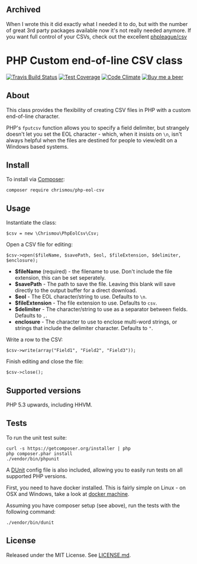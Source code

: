 ## Archived
When I wrote this it did exactly what I needed it to do, but with the number of great 3rd party packages available now it's not really needed anymore. If you want full control of your CSVs, check out the excellent [phpleague/csv](https://csv.thephpleague.com/)

# PHP Custom end-of-line CSV class

[![Travis Build Status](https://travis-ci.org/chrismou/php-eol-csv.svg)](https://travis-ci.org/chrismou/php-eol-csv)
[![Test Coverage](https://codeclimate.com/github/chrismou/php-eol-csv/badges/coverage.svg)](https://codeclimate.com/github/chrismou/php-eol-csv/coverage)
[![Code Climate](https://codeclimate.com/github/chrismou/php-eol-csv/badges/gpa.svg)](https://codeclimate.com/github/chrismou/php-eol-csv)
[![Buy me a beer](https://img.shields.io/badge/donate-PayPal-019CDE.svg)](https://www.paypal.me/chrismou)

## About

This class provides the flexibility of creating CSV files in PHP with a custom end-of-line character.

PHP's `fputcsv` function allows you to specify a field delimiter, but strangely doesn't let you set the EOL character - which, when it insists on `\n`,
isn't always helpful when the files are destined for people to view/edit on a Windows based systems.

## Install

To install via [Composer](http://getcomposer.org/):

```
composer require chrismou/php-eol-csv
```

## Usage

Instantiate the class:

```
$csv = new \Chrismou\PhpEolCsv\Csv;
```

Open a CSV file for editing:

```
$csv->open($fileName, $savePath, $eol, $fileExtension, $delimiter, $enclosure);
```

- **$fileName** (required) - the filename to use. Don't include the file extension, this can be set seperately.
- **$savePath** - The path to save the file. Leaving this blank will save directly to the output buffer for a direct download.
- **$eol** - The EOL character/string to use. Defaults to `\n`.
- **$fileExtension** - The file extension to use. Defaults to `csv`.
- **$delimiter** - The character/string to use as a separator between fields. Defaults to `,`.
- **enclosure** - The character to use to enclose multi-word strings, or strings that include the delimiter character. Defaults to `"`.

Write a row to the CSV:

```
$csv->write(array("Field1", "Field2", "Field3"));
```

Finish editing and close the file:

```
$csv->close();
```

## Supported versions

PHP 5.3 upwards, including HHVM.

## Tests

To run the unit test suite:

```
curl -s https://getcomposer.org/installer | php
php composer.phar install
./vendor/bin/phpunit
```

A [DUnit](https://github.com/Vectorface/dunit) config file is also included, allowing you to easily run tests on all supported PHP versions.

First, you need to have docker installed. This is fairly simple on Linux - on OSX and Windows, take a look at [docker machine](https://docs.docker.com/machine/).

Assuming you have composer setup (see above), run the tests with the following command:

```
./vendor/bin/dunit
```

## License

Released under the MIT License. See [LICENSE.md](LICENSE.md).
